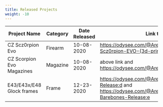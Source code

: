 ```yaml
---
title: Released Projects
weight: -10
---
```

<!--more-->

| Project Name| Category| Date Released| Link to Download
--- | --- | ---| ---|
CZ Scz0rpion Evo|Firearm|10-08-2020|https://odysee.com/@AreWeCoolYet:7/AWCY-Scz0rpion-EVO-(3d-printed-CZ-Scorpion-EVO3):0
CZ Scorpion Evo Magazines|Magazine|10-08-2020|above link and https://odysee.com/@AreWeCoolYet:7/Scz0rpMagPack:1
|E43/E43x/E48 Glock frames|Frame|12-23-2020|https://odysee.com/@AreWeCoolYet:7/AWCY-E43-Full-Release:d and https://odysee.com/@AreWeCoolYet:7/AWCY-E43-Barebones-Release:e|
